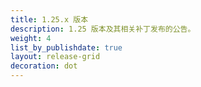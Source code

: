 ```yaml
---
title: 1.25.x 版本
description: 1.25 版本及其相关补丁发布的公告。
weight: 4
list_by_publishdate: true
layout: release-grid
decoration: dot
---
```

